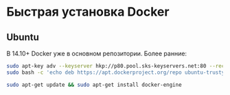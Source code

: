 # Быстрая установка Docker

## Ubuntu

В 14.10+ Docker уже в основном репозитории. Более ранние:

```bash
sudo apt-key adv --keyserver hkp://p80.pool.sks-keyservers.net:80 --recv-keys 58118E89F3A912897C070ADBF76221572C52609D
sudo bash -c 'echo deb https://apt.dockerproject.org/repo ubuntu-trusty main > /etc/apt/sources.list.d/docker.list'

sudo apt-get update && sudo apt-get install docker-engine
```
